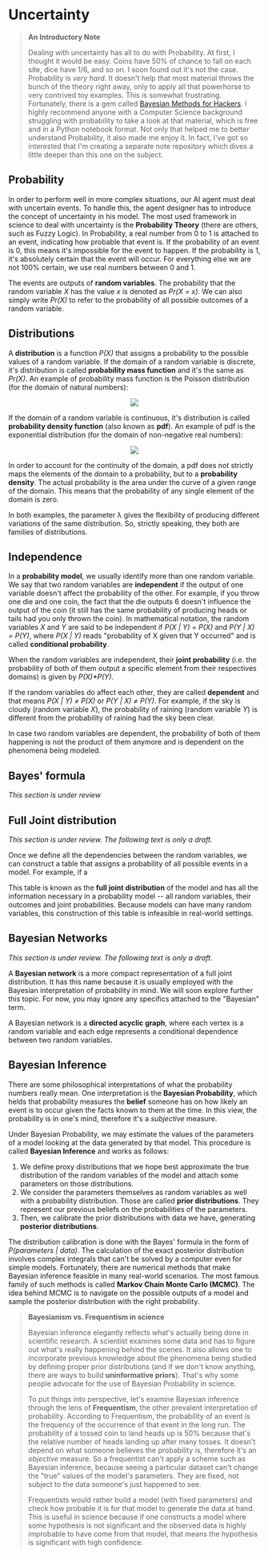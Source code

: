 # Uncertainty

>**An Introductory Note**
>
>Dealing with uncertainty has all to do with Probability. At first, I thought it would be easy. Coins have 50% of chance to fall on each site, dice have 1/6, and so on. I soon found out it's not the case. Probability is *very hard*. It doesn't help that most material throws the bunch of the theory right away, only to apply all that powerhorse to very contrived toy examples. This is somewhat frustrating. Fortunately, there is a gem called [Bayesian Methods for Hackers](https://github.com/CamDavidsonPilon/Probabilistic-Programming-and-Bayesian-Methods-for-Hackers). I highly recommend anyone with a Computer Science background struggling with probability to take a look at that material, which is free and in a Python notebook format. Not only that helped me to better understand Probability, it also made me enjoy it. In fact, I've got so interested that I'm creating a separate note repository which dives a little deeper than this one on the subject.

## Probability
In order to perform well in more complex situations, our AI agent must deal with uncertain events. To handle this, the agent designer has to introduce the concept of uncertainty in his model. The most used framework in science to deal with uncertainty is the **Probability Theory** (there are others, such as Fuzzy Logic). In Probability, a real number from 0 to 1 is attached to an event, indicating how probable that event is. If the probability of an event is 0, this means it's impossible for the event to happen. If the probability is 1, it's absolutely certain that the event will occur. For everything else we are not 100% certain, we use real numbers between 0 and 1.

The events are outputs of **random variables**. The probability that the random variable *X* has the value *x* is denoted as *Pr(X = x)*. We can also simply write *Pr(X)* to refer to the probability of all possible outcomes of a random variable.

## Distributions
A **distribution** is a function *P(X)* that assigns a probability to the possible values of a random variable. If the domain of a random variable is discrete, it's distribution is called **probability mass function** and it's the same as *Pr(X)*. An example of probability mass function is the Poisson distribution (for the domain of natural numbers):

<p align="center">
    <img src="https://latex.codecogs.com/svg.latex?P(X=k)=\frac{\lambda^ke^{-\lambda}}{k!},\;\;k=0,1,2,\dots"/>
</p>

If the domain of a random variable is continuous, it's distribution is called **probability density function** (also known as **pdf**). An example of pdf is the exponential distribution (for the domain of non-negative real numbers):

<p align="center">
    <img src="https://latex.codecogs.com/svg.latex?P(X=z)=\lambda%20e^{-\lambda%20z},\;\;z\ge0"/>
</p>

In order to account for the continuity of the domain, a pdf does not strictly maps the elements of the domain to a probability, but to a **probability density**. The actual probability is the area under the curve of a given range of the domain. This means that the probability of any single element of the domain is zero.

In both examples, the parameter λ gives the flexibility of producing different variations of the same distribution. So, strictly  speaking, they both are families of distributions.

## Independence
In a **probability model**, we usually identify more than one random variable. We say that two random variables are **independent** if the output of one variable doesn't affect the probability of the other. For example, if you throw one die and one coin, the fact that the die outputs 6 doesn't influence the output of the coin (it still has the same probability of producing heads or tails had you only thrown the coin). In mathematical notation, the random variables *X* and *Y* are said to be independent if *P(X | Y) = P(X)* and *P(Y | X) = P(Y)*, where *P(X | Y)* reads "probability of X given that Y occurred" and is called **conditional probability**.

When the random variables are independent, their **joint probability** (i.e. the probability of both of them output a specific element from their respectives domains) is given by *P(X)\*P(Y)*. 

If the random variables do affect each other, they are called **dependent** and that means *P(X | Y) ≠ P(X)* or *P(Y | X) ≠ P(Y)*. For example, if the sky is cloudy (random variable *X*), the probability of raining (random variable *Y*) is different from the probability of raining had the sky been clear.

In case two random variables are dependent, the probability of both of them happening is not the product of them anymore and is dependent on the phenomena being modeled.

## Bayes' formula
*This section is under review*

## Full Joint distribution
*This section is under review. The following text is only a draft.*

Once we define all the dependencies between the random variables, we can construct a table that assigns a probability of all possible events in a model. For example, if a

This table is known as the **full joint distribution** of the model and has all the information necessary in a probability model -- all random variables, their outcomes and joint probabilities. Because models can have many random variables, this construction of this table is infeasible in real-world settings.

## Bayesian Networks
*This section is under review. The following text is only a draft.*

A **Bayesian network** is a more compact representation of a full joint distribution. It has this name because it is usually employed with the Bayesian interpretation of probability in mind. We will soon explore further this topic. For now, you may ignore any specifics attached to the "Bayesian" term.

A Bayesian network is a **directed acyclic graph**, where each vertex is a random variable and each edge represents a conditional dependence between two random variables.

## Bayesian Inference
There are some philosophical interpretations of what the probability numbers really mean. One interpretation is the **Bayesian Probability**, which helds that probability measures the **belief** someone has on how likely an event is to occur given the facts known to them at the time. In this view, the probability is in one's mind, therefore it's a *subjective* measure.

Under Bayesian Probability, we may estimate the values of the parameters of a model looking at the data generated by that model. This procedure is called **Bayesian Inference** and works as follows:
1. We define proxy distributions that we hope best approximate the true distribution of the random variables of the model and attach some parameters on those distributions.
2. We consider the parameters themselves as random variables as well with a probability distribution. Those are called **prior distributions**. They represent our previous beliefs on the probabilities of the parameters.
2. Then, we calibrate the prior distributions with data we have, generating **posterior distributions**.

The distribution calibration is done with the Bayes' formula in the form of  *P(parameters | data)*. The calculation of the exact posterior distribution involves complex integrals that can't be solved by a computer even for simple models. Fortunately, there are numerical methods that make Bayesian inference feasible in many real-world scenarios. The most famous family of such methods is called **Markov Chain Monte Carlo (MCMC)**. The idea behind MCMC is to navigate on the possible outputs of a model and sample the posterior distribution with the right probability.

>**Bayesianism vs. Frequentism in science**
>
>Bayesian inference elegantly reflects what's actually being done in scientific research. A scientist examines some data and has to figure out what's really happening behind the scenes. It also allows one to incorporate previous knowledge about the phenomena being studied by defining proper prior distributions (and if we don't know anything, there are ways to build **uninformative priors**). That's why some people advocate for the use of Bayesian Probability in science.
>
>To put things into perspective, let's examine Bayesian inference through the lens of **Frequentism**, the other prevalent interpretation of probability. According to Frequentism, the probability of an event is the frequency of the occurrence of that event in the long run. The probability of a tossed coin to land heads up is 50% because that's the relative number of heads landing up after many tosses. It doesn't depend on what someone believes the probability is, therefore it's an *objective* measure. So a frequentist can't apply a scheme such as Bayesian inference, because seeing a particular dataset can't change the "true" values of the model's parameters. They are fixed, not subject to the data someone's just happened to see.
>
>Frequentists would rather build a model (with fixed parameters) and check how probable it is for that model to generate the data at hand. This is useful in science because if one constructs a model where some hypothesis is not significant and the observed data is highly improbable to have come from that model, that means the hypothesis is significant with high confidence.
